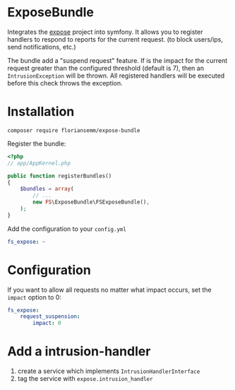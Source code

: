 # ExposeBundle

Integrates the [expose](https://github.com/enygma/expose) project into symfony. It allows you to register handlers to respond to reports for the current request. (to block users/ips, send notifications, etc.)

The bundle add a "suspend request" feature. If is the impact for the current request greater than the configured threshold (default is 7), then an `IntrusionException` will be thrown. All registered handlers will be executed before this check throws the exception.

# Installation

`composer require floriansemm/expose-bundle`

Register the bundle:

```php
<?php
// app/AppKernel.php

public function registerBundles()
{
    $bundles = array(
        // ...
        new FS\ExposeBundle\FSExposeBundle(),
    );
}
```

Add the configuration to your `config.yml`

```yaml
fs_expose: ~

```

# Configuration

If you want to allow all requests no matter what impact occurs, set the `impact` option to 0:

```yaml
fs_expose:
    request_suspension:
        impact: 0
```

# Add a intrusion-handler

1. create a service which implements `IntrusionHandlerInterface`
2. tag the service with `expose.intrusion_handler`
